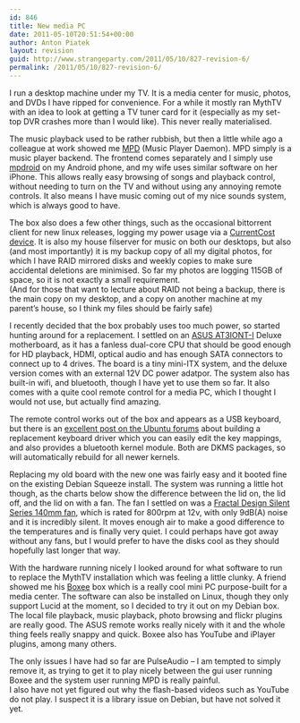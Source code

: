```yaml
---
id: 846
title: New media PC
date: 2011-05-10T20:51:54+00:00
author: Anton Piatek
layout: revision
guid: http://www.strangeparty.com/2011/05/10/827-revision-6/
permalink: /2011/05/10/827-revision-6/
---
```

I run a desktop machine under my TV. It is a media center for music, photos, and DVDs I have ripped for convenience. For a while it mostly ran MythTV with an idea to look at getting a TV tuner card for it (especially as my set-top DVR crashes more than I would like). This never really materialised.

The music playback used to be rather rubbish, but then a little while ago a colleague at work showed me [MPD](http://mpd.wikia.com/wiki/Music_Player_Daemon_Wiki) (Music Player Daemon). MPD simply is a music player backend. The frontend comes separately and I simply use [mpdroid](http://www.appbrain.com/app/mpdroid/com.namelessdev.mpdroid) on my Android phone, and my wife uses similar software on her iPhone. This allows really easy browsing of songs and playback control, without needing to turn on the TV and without using any annoying remote controls. It also means I have music coming out of my nice sounds system, which is always good to have.

The box also does a few other things, such as the occasional bittorrent client for new linux releases, logging my power usage via a [CurrentCost device](http://www.currentcost.com/). It is also my house filserver for music on both our desktops, but also (and most importantly) it is my backup copy of all my digital photos, for which I have RAID mirrored disks and weekly copies to make sure accidental deletions are minimised. So far my photos are logging 115GB of space, so it is not exactly a small requirement.  
(And for those that want to lecture about RAID not being a backup, there is the main copy on my desktop, and a copy on another machine at my parent&#8217;s house, so I think my files should be fairly safe)

I recently decided that the box probably uses too much power, so started hunting around for a replacement. I settled on an [ASUS AT3IONT-I](http://www.asus.com/Motherboards/Intel_CPU_on_Board/AT3IONTI/) Deluxe motherboard, as it has a fanless dual-core CPU that should be good enough for HD playback, HDMI, optical audio and has enough SATA connectors to connect up to 4 drives. The board is a tiny mini-ITX system, and the deluxe version comes with an external 12V DC power adatpor. The system also has built-in wifi, and bluetooth, though I have yet to use them so far. It also comes with a quite cool remote control for a media PC, which I thought I would not use, but actually find amazing.

The remote control works out of the box and appears as a USB keyboard, but there is an [excellent post on the Ubuntu forums](http://ubuntuforums.org/showthread.php?p=9293063) about building a replacement keyboard driver which you can easily edit the key mappings, and also provides a bluetooth kernel module. Both are DKMS packages, so will automatically rebuild for all newer kernels.

Replacing my old board with the new one was fairly easy and it booted fine on the existing Debian Squeeze install. The system was running a little hot though, as the charts below show the difference between the lid on, the lid off, and the lid on with a fan. The fan I settled on was a [Fractal Design Silent Series 140mm fan](http://www.fractal-design.com/?view=product&category=4&prod=19), which is rated for 800rpm at 12v, with only 9dB(A) noise and it is incredibly silent. It moves enough air to make a good difference to the temperatures and is finally very quiet. I could perhaps have got away without any fans, but I would prefer to have the disks cool as they should hopefully last longer that way.

With the hardware running nicely I looked around for what software to run to replace the MythTV installation which was feeling a little clunky. A friend showed me his [Boxee](https://www.boxee.tv/) box which is a really cool mini PC purpose-built for a media center. The software can also be installed on Linux, though they only support Lucid at the moment, so I decided to try it out on my Debian box. The local file playback, music playback, photo browsing and flickr plugins are really good. The ASUS remote works really nicely with it and the whole thing feels really snappy and quick. Boxee also has YouTube and iPlayer plugins, among many others.

The only issues I have had so far are PulseAudio &#8211; I am tempted to simply remove it, as trying to get it to play nicely between the gui user running Boxee and the system user running MPD is really painful.  
I also have not yet figured out why the flash-based videos such as YouTube do not play. I suspect it is a library issue on Debian, but have not solved it yet.